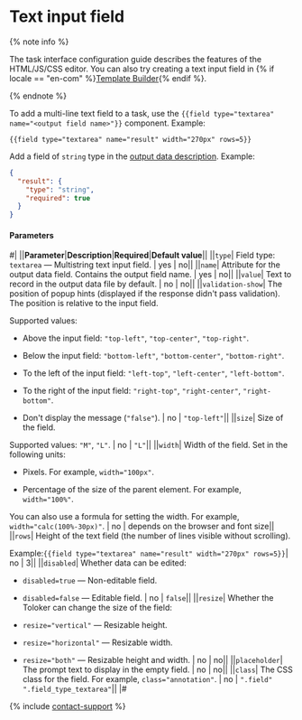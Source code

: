 # Text input field

{% note info %}

The task interface configuration guide describes the features of the HTML/JS/CSS editor. You can also try creating a text input field in {% if locale == "en-com" %}[Template Builder](../../../template-builder/reference/field.textarea.md){% endif %}.

{% endnote %}

To add a multi-line text field to a task, use the `{{field type="textarea" name="<output field name>"}}` component. Example:

```plaintext
{{field type="textarea" name="result" width="270px" rows=5}}
```

Add a field of `string` type in the [output data description](../incoming.md). Example:

```json
{
  "result": {
    "type": "string",
    "required": true
  }
}
```

#### Parameters

#|
||**Parameter**|**Description**|**Required**|**Default value**||
||`type`| Field type: `textarea` — Multistring text input field. | yes | no||
||`name`| Attribute for the output data field. Contains the output field name. | yes | no||
||`value`| Text to record in the output data file by default. | no | no||
||`validation-show`| The position of popup hints (displayed if the response didn't pass validation). The position is relative to the input field.

Supported values:

- Above the input field: `"top-left"`, `"top-center"`, `"top-right"`.

- Below the input field: `"bottom-left"`, `"bottom-center"`, `"bottom-right"`.

- To the left of the input field: `"left-top"`, `"left-center"`, `"left-bottom"`.

- To the right of the input field: `"right-top"`, `"right-center"`, `"right-bottom"`.

- Don't display the message (`"false"`). | no | `"top-left"`||
||`size`| Size of the field.

Supported values: `"M"`, `"L"`. | no | `"L"`||
||`width`| Width of the field. Set in the following units:

- Pixels. For example, `width="100px"`.

- Percentage of the size of the parent element. For example, `width="100%"`.

You can also use a formula for setting the width. For example, `width="calc(100%-30px)"`. | no | depends on the browser and font size||
||`rows`| Height of the text field (the number of lines visible without scrolling).

Example:`{{field type="textarea" name="result" width="270px" rows=5}}`| no | 3||
||`disabled`| Whether data can be edited:

- `disabled=true` — Non-editable field.

- `disabled=false` — Editable field. | no | `false`||
||`resize`| Whether the Toloker can change the size of the field:

- `resize="vertical"` — Resizable height.

- `resize="horizontal"` — Resizable width.

- `resize="both"` — Resizable height and width. | no | no||
||`placeholder`| The prompt text to display in the empty field. | no | no||
||`class`| The CSS class for the field. For example, `class="annotation"`. | no | `".field" ".field_type_textarea"`||
|#

{% include [contact-support](../../_includes/contact-support.md) %}